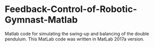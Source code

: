 # Feedback-Control-of-Robotic-Gymnast-Matlab
Matlab code for simulating the swing-up and balancing of the double pendulum. This MatLab code was written in MatLab 2017a version.
